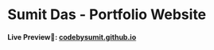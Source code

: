 # Sumit Das - Portfolio Website

#### Live Preview:link:: [codebysumit.github.io](https://codebysumit.github.io/)